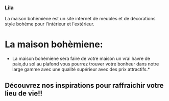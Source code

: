 ### Lila
La maison bohèmiène est un site internet de meubles et de décorations style bohème pour l'intérieur et l'extérieur.

# La maison bohèmiene:

* La maison bohèmiene sera faire de votre maison un vrai havre de paix,du sol au plafond vous pourrez trouver votre bonheur dans notre large gamme avec une qualité supérieur avec des prix attractifs.*

## **Découvrez nos inspirations pour raffraichir votre lieu de vie!!**

